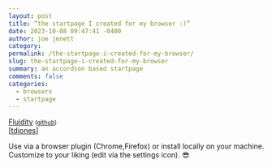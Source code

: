 ```yaml
---
layout: post
title: “the startpage I created for my browser :)”
date: 2023-10-08 09:47:41 -0400
author: joe jenett
category: 
permalink: /the-startpage-i-created-for-my-browser/
slug: the-startpage-i-created-for-my-browser
summary: an accordion based startpage
comments: false
categories:
  - browsers
  - startpage
---
```

<a title="Fluidity - an accordian based startpage" href="https://prettycoffee.github.io/fluidity/">Fluidity</a> <small>(<a href="https://github.com/PrettyCoffee/fluidity">github</a>)</small><br>[<a href="https://pinboard.in/u:tdjones">tdjones</a>]
<p>Use via a browser plugin (Chrome,Firefox) or install locally on your machine. Customize to your liking (edit via the settings icon). 😎</p>
<a href="https://brid.gy/publish/mastodon"></a>